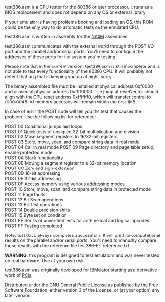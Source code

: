 test386.asm is a CPU tester for the 80386 or later processor. It runs as a BIOS
replacement and does not depend on any OS or external library.

If your emulator is having problems booting and loading an OS, this ROM could be
the only way to do automatic tests on the emulated CPU.

test386.asm is written in assembly for the [NASM](http://www.nasm.us/)
assembler.

test386.asm communicates with the external world through the POST I/O port and
the parallel and/or serial ports. You'll need to configure the addresses of
these ports for the system you're testing.

Please note that in the current version, test386.asm is still incomplete and is
not able to test every functionality of the 80386 CPU. It will probably not
detect that bug that is keeping you up at night, sorry.

The binary assembled file must be installed at physical address 0xf0000 and
aliased at physical address 0xffff0000.  The jump at resetVector should align
with the CPU reset address 0xfffffff0, which will transfer control to f000:0045.
All memory accesses will remain within the first 1MB.

In case of error the POST code will tell you the test that caused the problem.
Use the following list for reference:

POST 00 Conditional jumps and loops  
POST 01 Quick tests of unsigned 32-bit multiplication and division  
POST 02 Move segment registers to 16/32-bit registers  
POST 03 Store, move, scan, and compare string data in real mode  
POST 04 Call in real mode
POST 09 Page directory and page table setup, enable protected mode  
POST 0A Stack functionality  
POST 0B Moving a segment register to a 32-bit memory location  
POST 0C Zero and sign-extension  
POST 0D 16-bit addressing  
POST 0E 32-bit addressing  
POST 0F Access memory using various addressing modes  
POST 10 Store, move, scan, and compare string data in protected mode  
POST 11 Page faults  
POST 12 Bit Scan operations  
POST 13 Bit Test operations  
POST 14 Double precision shifts  
POST 15 Byte set on condition  
POST EE Series of unverified tests for arithmetical and logical opcodes  
POST FF Testing completed

Note: test 0xEE always completes successfully. It will print its computational 
results on the parallel and/or serial ports. You'll need to manually compare
those results with the reference file test386-EE-reference.txt

**WARNING**: this program is designed to test emulators and was never tested on
real hardware. Use at your own risk.

test386.asm was originally developed for
[IBMulator](http://barotto.github.io/IBMulator)
starting as a derivative work of
[PCjs](http://pcjs.org).

Distributed under the GNU General Public License as published by the Free
Software Foundation, either version 3 of the License, or (at your option) any 
later version.

